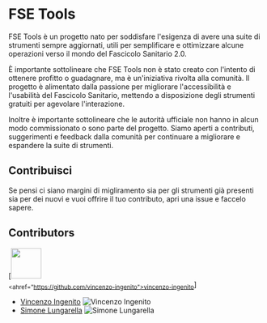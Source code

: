 # FSE Tools

FSE Tools è un progetto nato per soddisfare l'esigenza di avere una suite di strumenti sempre aggiornati, utili per semplificare e ottimizzare alcune operazioni verso il mondo del Fascicolo Sanitario 2.0. 

È importante sottolineare che FSE Tools non è stato creato con l'intento di ottenere profitto o guadagnare, ma è un'iniziativa rivolta alla comunità. 
Il progetto è alimentato dalla passione per migliorare l'accessibilità e l'usabilità del Fascicolo Sanitario, mettendo a disposizione degli strumenti gratuiti per agevolare l'interazione.

Inoltre è importante sottolineare che le autorità ufficiale non hanno in alcun modo commissionato o sono parte del progetto.
Siamo aperti a contributi, suggerimenti e feedback dalla comunità per continuare a migliorare e espandere la suite di strumenti.

## Contribuisci
Se pensi ci siano margini di migliramento sia per gli strumenti già presenti sia per dei nuovi e vuoi offrire il tuo contributo, apri una issue e faccelo sapere.

## Contributors

[<img src="https://github.com/vincenzo-ingenito.png" width="60px;"/><br /><sub><ahref="https://github.com/vincenzo-ingenito">vincenzo-ingenito</a></sub>]

- [Vincenzo Ingenito](https://github.com/vincenzo-ingenito) ![Vincenzo Ingenito](contributors/vincenzo-ingenito.jpg)
- [Simone Lungarella](https://github.com/simone-lungarella) ![Simone Lungarella](contributors/simone-lungarella.jpg)
  
